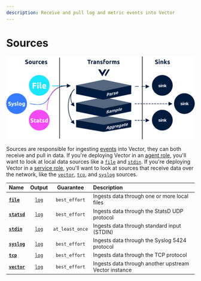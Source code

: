 ```yaml
---
description: Receive and pull log and metric events into Vector
---
```


# Sources

![](../../../.gitbook/assets/sources.svg)

Sources are responsible for ingesting [events](../../../about/data-model.md#event) into Vector, they can both receive and pull in data. If you're deploying Vector in an [agent role](../../../setup/deployment/roles/agent.md), you'll want to look at local data sources like a [`file`](file.md) and [`stdin`](stdin.md). If you're deploying Vector in a [service role](../../../setup/deployment/roles/service.md), you'll want to look at sources that receive data over the network, like the [`vector`](vector.md), [`tcp`](tcp.md), and [`syslog`](syslog.md) sources.

| Name | Output | Guarantee | Description |
| :--- | :----: | :-------: | :---------- |
| [**`file`**](file.md) | [`log`][log_event] | `best_effort` | Ingests data through one or more local files |
| [**`statsd`**](statsd.md) | [`log`][log_event] | `best_effort` | Ingests data through the StatsD UDP protocol |
| [**`stdin`**](stdin.md) | [`log`][log_event] | `at_least_once` | Ingests data through standard input (STDIN) |
| [**`syslog`**](syslog.md) | [`log`][log_event] | `best_effort` | Ingests data through the Syslog 5424 protocol |
| [**`tcp`**](tcp.md) | [`log`][log_event] | `best_effort` | Ingests data through the TCP protocol |
| [**`vector`**](vector.md) | [`log`][log_event] | `best_effort` | Ingests data through another upstream Vector instance |

[log_event]: "../../../about/data-model.md#log"

